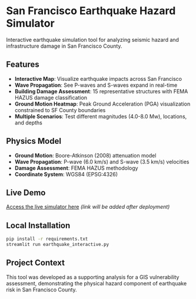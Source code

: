 # San Francisco Earthquake Hazard Simulator

Interactive earthquake simulation tool for analyzing seismic hazard and infrastructure damage in San Francisco County.

## Features

- **Interactive Map**: Visualize earthquake impacts across San Francisco
- **Wave Propagation**: See P-waves and S-waves expand in real-time
- **Building Damage Assessment**: 15 representative structures with FEMA HAZUS damage classification
- **Ground Motion Heatmap**: Peak Ground Acceleration (PGA) visualization constrained to SF County boundaries
- **Multiple Scenarios**: Test different magnitudes (4.0-8.0 Mw), locations, and depths

## Physics Model

- **Ground Motion**: Boore-Atkinson (2008) attenuation model
- **Wave Propagation**: P-wave (6.0 km/s) and S-wave (3.5 km/s) velocities
- **Damage Assessment**: FEMA HAZUS methodology
- **Coordinate System**: WGS84 (EPSG:4326)

## Live Demo

[Access the live simulator here](https://share.streamlit.io) *(link will be added after deployment)*

## Local Installation

```bash
pip install -r requirements.txt
streamlit run earthquake_interactive.py
```

## Project Context

This tool was developed as a supporting analysis for a GIS vulnerability assessment, demonstrating the physical hazard component of earthquake risk in San Francisco County.
